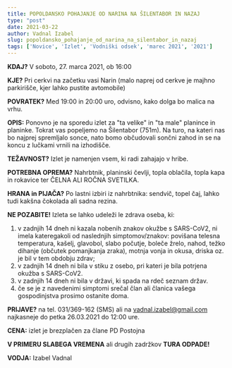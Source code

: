 ```yaml
---
title: POPOLDANSKO POHAJANJE OD NARINA NA ŠILENTABOR IN NAZAJ
type: "post"
date: 2021-03-22
author: Vadnal Izabel
slug: popoldansko_pohajanje_od_narina_na_silentabor_in_nazaj
tags: ['Novice', 'Izlet', 'Vodniški odsek', 'marec 2021', '2021']
---
```


**KDAJ?** V soboto, 27. marca 2021, ob 16:00

**KJE?** Pri cerkvi na začetku vasi Narin (malo naprej od cerkve je majhno parkirišče, kjer lahko pustite avtomobile)

**POVRATEK?** Med 19:00 in 20:00 uro, odvisno, kako dolga bo malica na vrhu.

**OPIS:** Ponovno je na sporedu izlet za "ta velike" in "ta male" planince in planinke. Tokrat vas popeljemo na Šilentabor (751m). Na turo, na kateri nas bo najprej spremljalo sonce, nato bomo občudovali sončni zahod in se na koncu z lučkami vrnili na izhodišče.

**TEŽAVNOST?** Izlet je namenjen vsem, ki radi zahajajo v hribe.

**POTREBNA OPREMA?** Nahrbtnik, planinski čevlji, topla oblačila, topla kapa in rokavice ter ČELNA ALI ROČNA SVETILKA.

**HRANA in PIJAČA?** Po lastni izbiri iz nahrbtnika: sendvič, topel čaj, lahko tudi kakšna čokolada ali sadna rezina.

**NE POZABITE!**
Izleta se lahko udeleži le zdrava oseba, ki:
1. v zadnjih 14 dneh ni kazala nobenih znakov okužbe s SARS-CoV2, ni imela kateregakoli
od naslednjih simptomov/znakov: povišana telesna temperatura, kašelj, glavobol, slabo
počutje, boleče žrelo, nahod, težko dihanje (občutek pomanjkanja zraka), motnja vonja in
okusa, driska oz. je bil v tem obdobju zdrav;
2. v zadnjih 14 dneh ni bila v stiku z osebo, pri kateri je bila potrjena okužba s SARS-CoV2.
3. v zadnjih 14 dneh ni bila v državi, ki spada na rdeč seznam držav.
4. če se je z navedenimi simptomi srečal član ali članica vašega gospodinjstva prosimo
ostanite doma.

**PRIJAVE?** na tel. 031/369-162 (SMS) ali na vadnal.izabel@gmail.com najkasneje do petka 26.03.2021 do 12:00 ure.

**CENA:** izlet je brezplačen za člane PD Postojna

**V PRIMERU SLABEGA VREMENA** ali drugih zadržkov **TURA ODPADE!**

**VODJA:** Izabel Vadnal